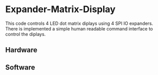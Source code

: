 # Expander-Matrix-Display
This code controls 4 LED dot matrix diplays using 4 SPI IO expanders. There is implemented a simple human readable command interface to control the diplays.

## Hardware


## Software